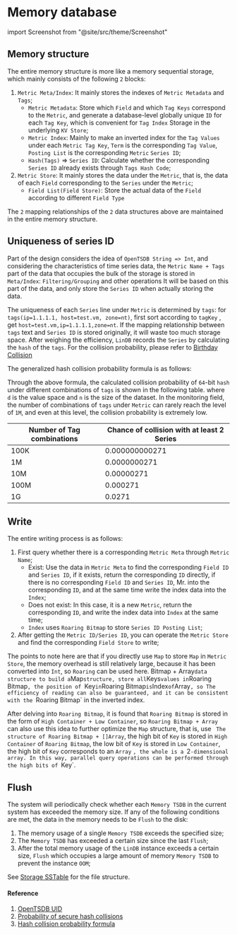 # Memory database

import Screenshot from "@site/src/theme/Screenshot"

## Memory structure

<Screenshot
  alt="memory database"
  title="Memeory Database"
  src="/img/lindb/design/memory_database.png"
/>

The entire memory structure is more like a memory sequential storage, which mainly consists of the following `2` blocks:
1. `Metric Meta/Index`: It mainly stores the indexes of `Metric Metadata` and `Tags`;
   * `Metric Metadata`: Store which `Field` and which `Tag Keys` correspond to the `Metric`, and generate a database-level globally unique `ID` for each `Tag Key`, which is convenient for `Tag Index` Storage in the underlying `KV Store`;
   * `Metric Index`: Mainly to make an inverted index for the `Tag Values` under each `Metric Tag Key`, `Term` is the corresponding `Tag Value`, `Posting List` is the corresponding `Metric` `Series ID`;
   * `Hash(Tags)` => `Series ID`: Calculate whether the corresponding `Series ID` already exists through `Tags Hash Code`;
2. `Metric Store`: It mainly stores the data under the `Metric`, that is, the data of each `Field` corresponding to the `Series` under the `Metric`;
   * `Field List(Field Store)`: Store the actual data of the `Field` according to different `Field Type`

The `2` mapping relationships of the `2` data structures above are maintained in the entire memory structure.

## Uniqueness of series ID

Part of the design considers the idea of `OpenTSDB String => Int`, and considering the characteristics of time series data, the `Metric Name + Tags` part of the data that occupies the bulk of the storage is stored in `Meta/Index`: `Filtering/Grouping` and other operations It will be based on this part of the data, and only store the `Series ID` when actually storing the data.

The uniqueness of each `Series` line under `Metric` is determined by `tags`: for `tags(ip=1.1.1.1, host=test.vm, zone=nt)`, first sort according to `tagKey` , get `host=test.vm,ip=1.1.1.1,zone=nt`. If the mapping relationship between `tags` text and `Series ID` is stored originally, it will waste too much storage space. After weighing the efficiency, `LinDB` records the `Series` by calculating the `hash` of the `tags`. For the collision probability, please refer to [Birthday Collision](https://www.johndcook.com/blog/2017/01/10/probability-of-secure-hash-collisions/)

The generalized hash collision probability formula is as follows:

<Screenshot
  alt="hash formula"
  title="Hash collision probability formula"
  src="/img/lindb/design/hash_formula.png"
/>

Through the above formula, the calculated collision probability of `64`-bit `hash` under different combinations of `tags` is shown in the following table. where `d` is the value space and `n` is the size of the dataset.
In the monitoring field, the number of combinations of `tags` under `Metric` can rarely reach the level of `1M`, and even at this level, the collision probability is extremely low.

| Number of Tag combinations | Chance of collision with at least 2 Series |
| ---- | ---- |
| 100K | 0.000000000271 |
| 1M | 0.0000000271 |
| 10M | 0.00000271 |
| 100M | 0.000271 |
| 1G | 0.0271 |

## Write

The entire writing process is as follows:
1. First query whether there is a corresponding `Metric Meta` through `Metric Name`;
   * Exist: Use the data in `Metric Meta` to find the corresponding `Field ID` and `Series ID`, if it exists, return the corresponding `ID` directly, if there is no corresponding `Field ID` and `Series ID`, Mr. into the corresponding `ID`, and at the same time write the index data into the `Index`;
   * Does not exist: In this case, it is a new `Metric`, return the corresponding `ID`, and write the index data into `Index` at the same time;
   * `Index` uses `Roaring Bitmap` to store `Series ID Posting List`;
2. After getting the `Metric ID/Series ID`, you can operate the `Metric Store` and find the corresponding `Field Store` to write;

The points to note here are that if you directly use `Map` to store `Map` in `Metric Store`, the memory overhead is still relatively large, because it has been converted into `Int`, so `Roaring` can be used here. Bitmap + Array` data structure to build a `Map` structure, store all `Keys` values ​​in `Roaring Bitmap`, the position of `Key` in `Roaring Bitmap` is `Index` of `Array`, so The efficiency of reading can also be guaranteed, and it can be consistent with the `Roaring Bitmap` in the inverted index.

After delving into `Roaring Bitmap`, it is found that `Roaring Bitmap` is stored in the form of `High Container + Low Container`, so `Roaring Bitmap + Array` can also use this idea to further optimize the `Map` structure, that is, use ` The structure of Roaring Bitmap + []Array`, the high bit of `Key` is stored in `High Container` of `Roaring Bitmap`, the low bit of `Key` is stored in `Low Container`, the high bit of `Key` corresponds to an `Array` `, the whole is a `2`-dimensional array. In this way, parallel query operations can be performed through the high bits of `Key`.

## Flush

The system will periodically check whether each `Memory TSDB` in the current system has exceeded the memory size. If any of the following conditions are met, the data in the memory needs to be `Flush` to the disk:
1. The memory usage of a single `Memory TSDB` exceeds the specified size;
2. The `Memory TSDB` has exceeded a certain size since the last `Flush`;
3. After the total memory usage of the `LinDB` instance exceeds a certain size, `Flush` which occupies a large amount of memory `Memory TSDB` to prevent the instance `OOM`;

See [Storage SSTable](./storage#sstable-layout) for the file structure.

#### Reference

1. [OpenTSDB UID](http://opentsdb.net/docs/build/html/user_guide/uids.html)
2. [Probability of secure hash collisions](https://www.johndcook.com/blog/2017/01/10/probability-of-secure-hash-collisions/)
3. [Hash collision probability formula](https://www.wangbase.com/blogimg/asset/201809/bg2018090508.png)
